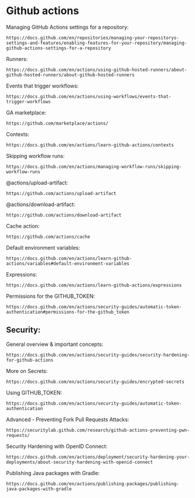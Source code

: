 # Github actions

Managing GitHub Actions settings for a repository:
```
https://docs.github.com/en/repositories/managing-your-repositorys-settings-and-features/enabling-features-for-your-repository/managing-github-actions-settings-for-a-repository
```
Runners:
```
https://docs.github.com/en/actions/using-github-hosted-runners/about-github-hosted-runners/about-github-hosted-runners
```
Events that trigger workflows:
```
https://docs.github.com/en/actions/using-workflows/events-that-trigger-workflows
```
GA marketplace:
```
https://github.com/marketplace/actions/
```
Contexts:
```
https://docs.github.com/en/actions/learn-github-actions/contexts
```
Skipping workflow runs:
```
https://docs.github.com/en/actions/managing-workflow-runs/skipping-workflow-runs
```
@actions/upload-artifact:
```
https://github.com/actions/upload-artifact
```
@actions/download-artifact:
```
https://github.com/actions/download-artifact
```
Cache action:
```
https://github.com/actions/cache
```
Default environment variables:
```
https://docs.github.com/en/actions/learn-github-actions/variables#default-environment-variables
```
Expressions:
```
https://docs.github.com/en/actions/learn-github-actions/expressions
```
Permissions for the GITHUB_TOKEN:
```
https://docs.github.com/en/actions/security-guides/automatic-token-authentication#permissions-for-the-github_token
```
## Security:
General overview & important concepts:
```
https://docs.github.com/en/actions/security-guides/security-hardening-for-github-actions
```
More on Secrets:
```
https://docs.github.com/en/actions/security-guides/encrypted-secrets
```
Using GITHUB_TOKEN: 
```
https://docs.github.com/en/actions/security-guides/automatic-token-authentication
```
Advanced - Preventing Fork Pull Requests Attacks:
```
https://securitylab.github.com/research/github-actions-preventing-pwn-requests/
```
Security Hardening with OpenID Connect:
```
https://docs.github.com/en/actions/deployment/security-hardening-your-deployments/about-security-hardening-with-openid-connect
```
Publishing Java packages with Gradle:
```
https://docs.github.com/en/actions/publishing-packages/publishing-java-packages-with-gradle
```

